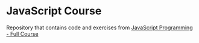 # JavaScript Course

Repository that contains code and exercises from [JavaScript Programming - Full Course](https://www.youtube.com/watch?v=jS4aFq5-91M&t=812s)